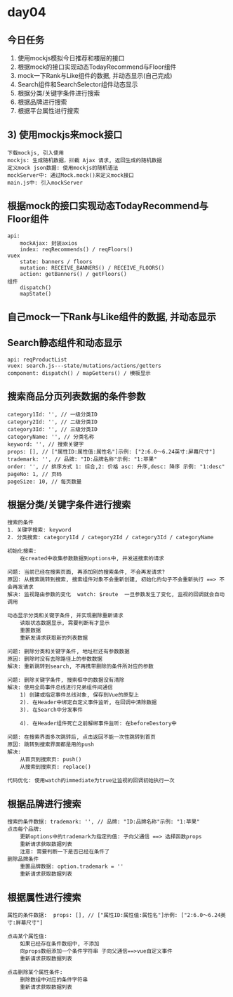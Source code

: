 # day04

## 今日任务
1. 使用mockjs模拟今日推荐和楼层的接口
2. 根据mock的接口实现动态TodayRecommend与Floor组件
3. mock一下Rank与Like组件的数据, 并动态显示(自己完成)
4. Search组件和SearchSelector组件动态显示
5. 根据分类/关键字条件进行搜索
6. 根据品牌进行搜索
7. 根据平台属性进行搜索



## 3) 使用mockjs来mock接口

```
下载mockjs, 引入使用
mockjs: 生成随机数据，拦截 Ajax 请求, 返回生成的随机数据
定义mock json数据: 使用mockjs的随机语法
mockServer中: 通过Mock.mock()来定义mock接口
main.js中: 引入mockServer
```



## 根据mock的接口实现动态TodayRecommend与Floor组件

```
api: 
	mockAjax: 封装axios
	index: reqRecommends() / reqFloors()
vuex
    state: banners / floors
    mutation: RECEIVE_BANNERS() / RECEIVE_FLOORS()
    action: getBanners() / getFloors()
组件
	dispatch()
	mapState()
```



## 自己mock一下Rank与Like组件的数据, 并动态显示



## Search静态组件和动态显示

	api: reqProductList
	vuex: search.js---state/mutations/actions/getters
	component: dispatch() / mapGetters() / 模板显示



## 搜索商品分页列表数据的条件参数
	category1Id: '', // 一级分类ID
	category2Id: '', // 二级分类ID
	category3Id: '', // 三级分类ID
	categoryName: '', // 分类名称
	keyword: '', // 搜索关键字
	props: [], // ["属性ID:属性值:属性名"]示例: ["2:6.0～6.24英寸:屏幕尺寸"]
	trademark: '', // 品牌: "ID:品牌名称"示例: "1:苹果"
	order: '', // 排序方式 1: 综合,2: 价格 asc: 升序,desc: 降序 示例: "1:desc"
	pageNo: 1, // 页码
	pageSize: 10, // 每页数量



## 根据分类/关键字条件进行搜索

	搜索的条件
	1. 关键字搜索: keyword
	2. 分类搜索: category1Id / category2Id / category3Id / categoryName
	
	初始化搜索:
		在created中收集参数数据到options中, 并发送搜索的请求
	
	问题: 当前已经在搜索页面, 再添加别的搜索条件, 不会再发请求?
	原因: 从搜索跳转到搜索, 搜索组件对象不会重新创建, 初始化的勾子不会重新执行 ==> 不会再发请求
	解决: 监视路由参数的变化  watch: $route  一旦参数发生了变化, 监视的回调就会自动调用
	
	动态显示分类和关键字条件, 并实现删除重新请求
		读取状态数据显示, 需要判断有才显示
		重置数据
		重新发请求获取新的列表数据
		
	问题: 删除分类和关键字条件, 地址栏还有参数数据
	原因: 删除时没有去除路径上的参数数据
	解决: 重新跳转到search, 不再携带删除的条件所对应的参数
	
	问题: 删除关键字条件, 搜索框中的数据没有清除
	解决: 使用全局事件总线进行兄弟组件间通信
		1) 创建或指定事件总线对象, 保存到Vue的原型上
		2). 在Header中绑定自定义事件监听, 在回调中清除数据
		3). 在Search中分发事件
		
		4). 在Header组件死亡之前解绑事件监听: 在beforeDestory中
	
	问题: 在搜索界面多次跳转后, 点击返回不能一次性跳转到首页
	原因: 跳转到搜索界面都是用的push
	解决:
		从首页到搜索页: push()
		从搜索到搜索页: replace()
		
	代码优化: 使用watch的immediate为true让监视的回调初始执行一次



## 根据品牌进行搜索

	搜索的条件数据: trademark: '', // 品牌: "ID:品牌名称"示例: "1:苹果"
	点击每个品牌:
		更新options中的trademark为指定的值: 子向父通信 ==> 选择函数props
		重新请求获取数据列表
		注意: 需要判断一下是否已经在条件了
	删除品牌条件
		重置品牌数据: option.trademark = ''
		重新请求获取数据列表
		



## 根据属性进行搜索

```
属性的条件数据:  props: [], // ["属性ID:属性值:属性名"]示例: ["2:6.0～6.24英寸:屏幕尺寸"]

点击某个属性值:
	如果已经存在条件数组中, 不添加
	向props数组添加一个条件字符串 子向父通信==>vue自定义事件
	重新请求获取数据列表

点击删除某个属性条件:
	删除数组中对应的条件字符串
	重新请求获取数据列表
```



	

